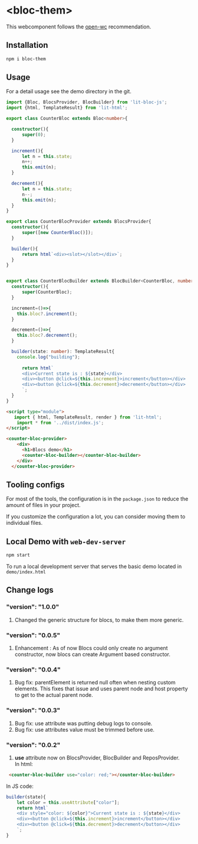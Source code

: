 # \<bloc-them>

This webcomponent follows the [open-wc](https://github.com/open-wc/open-wc) recommendation.

## Installation
```bash
npm i bloc-them
```

## Usage
For a detail usage see the demo directory in the git.

```ts
import {Bloc, BlocsProvider, BlocBuilder} from 'lit-bloc-js';
import {html, TemplateResult} from 'lit-html';

export class CounterBloc extends Bloc<number>{

  constructor(){
      super(0);
  }

  increment(){
      let n = this.state;
      n++;
      this.emit(n);
  }

  decrement(){
      let n = this.state;
      n--;
      this.emit(n);
  }
}

export class CounterBlocProvider extends BlocsProvider{
  constructor(){
      super([new CounterBloc()]);
  }

  builder(){
      return html`<div><slot></slot></div>`;
  }
}


export class CounterBlocBuilder extends BlocBuilder<CounterBloc, number>{
  constructor(){
      super(CounterBloc);
  }

  increment=()=>{
    this.bloc?.increment();
  }

  decrement=()=>{
    this.bloc?.decrement();
  }

  builder(state: number): TemplateResult{
    console.log("building");
    
      return html`
      <div>Current state is : ${state}</div>
      <div><button @click=${this.increment}>increment</button></div>
      <div><button @click=${this.decrement}>decrement</button></div>
      `;
  }
}
```
```html
<script type="module">
   import { html, TemplateResult, render } from 'lit-html';
    import * from '../dist/index.js';
</script>

<counter-bloc-provider>
    <div>
      <h1>Blocs demo</h1>
      <counter-bloc-builder></counter-bloc-builder>
    </div>
  </counter-bloc-provider>
```



## Tooling configs

For most of the tools, the configuration is in the `package.json` to reduce the amount of files in your project.

If you customize the configuration a lot, you can consider moving them to individual files.

## Local Demo with `web-dev-server`
```bash
npm start
```
To run a local development server that serves the basic demo located in `demo/index.html`


## Change logs

### "version": "1.0.0"
1. Changed the generic structure for blocs, to make them more generic.

### "version": "0.0.5"
1. Enhancement : As of now Blocs could only create no argument constructor, now blocs can create Argument based constructor.

### "version": "0.0.4"
1. Bug fix: parentElement is returned null often when nesting custom elements. This fixes that issue and uses parent node and host property to get to the actual parent node.

### "version": "0.0.3"
1. Bug fix: use attribute was putting debug logs to console.
2. Bug fix: use attributes value must be trimmed before use.

### "version": "0.0.2"
1. **use** attribute now on BlocsProvider, BlocBuilder and ReposProvider.\
In html:
```html
 <counter-bloc-builder use="color: red;"></counter-bloc-builder>
```
In JS code:
```js
builder(state){
    let color = this.useAttribute["color"];
    return html`
    <div style="color: ${color}">Current state is : ${state}</div>
    <div><button @click=${this.increment}>increment</button></div>
    <div><button @click=${this.decrement}>decrement</button></div>
    `;
}
```